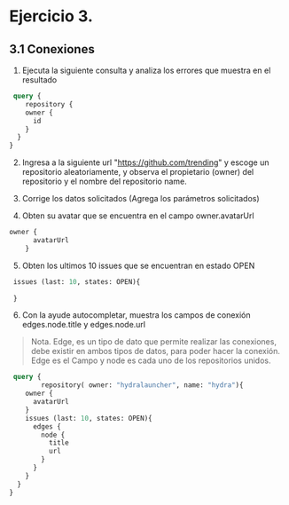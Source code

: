 # Ejercicio 3.

## 3.1 Conexiones

1. Ejecuta la siguiente consulta y analiza los errores que muestra en el resultado
```graphql
 query {
	repository {
    owner {
      id
    }
  }
}

```
2. Ingresa a la siguiente url "https://github.com/trending" y escoge un repositorio aleatoriamente, y observa el propietario (owner) del repositorio y el nombre del repositorio name.

3. Corrige los datos solicitados (Agrega los parámetros solicitados)

4. Obten su avatar que se encuentra en el campo owner.avatarUrl
```graphql
owner {
      avatarUrl
    }
```
5. Obten los ultimos 10 issues que se encuentran en estado OPEN
```graphql
 issues (last: 10, states: OPEN){
 
 }
```
6. Con la ayude autocompletar, muestra los campos de conexión edges.node.title y edges.node.url

> Nota. Edge, es un tipo de dato que permite realizar las conexiones,
> debe existir en ambos tipos de datos, para poder hacer la conexión.
> Edge es el Campo y node es cada uno de los repositorios unidos.

```graphql
 query {
		repository( owner: "hydralauncher", name: "hydra"){
    owner {
      avatarUrl
    }
    issues (last: 10, states: OPEN){
      edges {
        node {
          title
          url
        }
      }
    }
  }
}
```